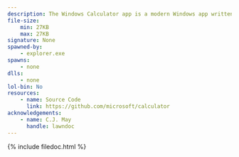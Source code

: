 ```yaml
---
description: The Windows Calculator app is a modern Windows app written in C++ and C# that ships pre-installed with Windows. The app provides standard, scientific, and programmer calculator functionality, as well as a set of converters between various units of measurement and currencies.
file-size:
    min: 27KB
    max: 27KB
signature: None
spawned-by:
    - explorer.exe
spawns:
    - none
dlls:
    - none
lol-bin: No
resources:
    - name: Source Code
      link: https://github.com/microsoft/calculator
acknowledgements:
    - name: C.J. May
      handle: lawndoc
---
```


{% include filedoc.html %}